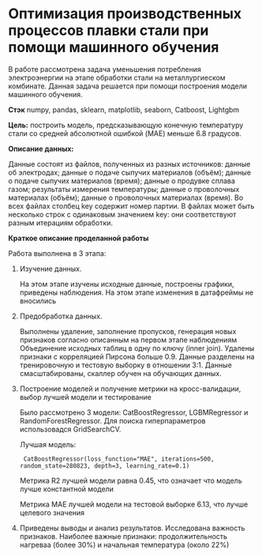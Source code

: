 # Оптимизация производственных процессов плавки стали при помощи машинного обучения

В работе рассмотрена задача уменьшения потребления электроэнергии на этапе обработки стали на металлургиеском комбинате. Данная задача решается при помощи построения модели машинного обучения.

**Стэк**
numpy, pandas, sklearn, matplotlib, seaborn, Сatboost, Lightgbm

**Цель:** построить модель, предсказывающую конечную температуру стали со средней абсолютной ошибкой (MAE) меньше 6.8 градусов.

**Описание данных:**

Данные состоят из файлов, полученных из разных источников: данные об электродах; данные о подаче сыпучих материалов (объём); данные о подаче сыпучих материалов (время); данные о продувке сплава газом; результаты измерения температуры; данные о проволочных материалах (объём); данные о проволочных материалах (время).
Во всех файлах столбец key содержит номер партии. В файлах может быть несколько строк с одинаковым значением key: они соответствуют разным итерациям обработки.

**Краткое описание проделанной работы**

Работа выполнена в 3 этапа:
    
1. Изучение данных.
    
   На этом этапе изучены исходные данные, построены графики, приведены наблюдения. На этом этапе изменения в датафреймы не вносились
    
    
2. Предобработка данных.
    
    Выполнены удаление, заполнение пропусков, генерация новых признаков согласно описанным на первом этапе наблюдениям
    Объединение исходных таблиц в одну по ключу (inner join). Удалены признаки с корреляцией Пирсона больше 0.9. Данные разделены на тренировочную и тестовую выборку в отношении 3:1. Данные смасштабированы, скаллер обучен на обучающих данных. 
    
    
3. Построение моделей и получение метрики на кросс-валидации, выбор лучшей модели и тестирование

    Было рассмотрено 3 модели: CatBoostRegressor, LGBMRegressor и RandomForestRegressor. Для поиска гиперпараметров использовадся GridSearchCV.
        
    Лучшая модель:

        CatBoostRegressor(loss_function="MAE", iterations=500, random_state=280823, depth=3, learning_rate=0.1)
        
    Метрика R2 лучшей модели равна 0.45, что означает что модель лучше константной модели
    
    Метрика MAE лучшей модели на тестовой выборке 6.13, что лучше целевого значения 
    
  4. Приведены выводы и анализ результатов.  Исследована важность признаков. Наиболее важные признаки: продолжительность нагреваа (более 30%) и начальная температура (около 22%)

